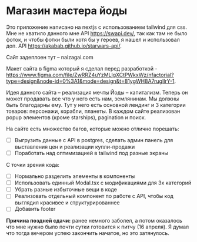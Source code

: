 # Магазин мастера йоды
Это приложение написано на nextjs с использованием tailwind для css. Мне не хватило  данного мне API https://swapi.dev/, так как там не было фоток, и чтобы фотки были хотя бы у героев, я нашел и использовал доп. API https://akabab.github.io/starwars-api/. 

Сайт задеплоен тут – naizagai.com

Макет сайта в figma который я сделал перед разработкой - https://www.figma.com/file/ZwRRZ4uYzMLlgXCtPWkxWz/nfactorial?type=design&node-id=0%3A1&mode=design&t=81ygWH8A7rugIlrY-1.

Идея данного сайта – реализация мечты Йоды – капитализм. Теперь он может продавать все что у него есть нам, землянинам. Мы должны быть благодарны ему. Тут у него есть основной лендинг и 3 категории товаров: персонажи, корабли, планеты. В каждом сайте реализован popup элементов (кроме starships), pagination и поиск. 

На сайте есть множество багов, которые можно отлично порешать:
- [ ] Выгрузить данные с API в postgres, сделать админ панель для выставления цен и реализации купли-продажи
- [ ] Поработать над оптимизацией в tailwind под разные экраны

С точки зрения кода:
- [ ] Нормально разделить элементы в компоненты
- [ ] Использовать единный Modal.tsx с модификациями для 3х категорий
- [ ] Убрать разные избыточные вещи в коде
- [ ] Реализовать отдельный компонент по работе с API, чтобы код выглядил красивее и структурированнее
- [ ] Добавить footer

**Причина поздней сдачи:** ранее немного заболел, а потом оказалось что мне нужно было почти сутки готовится к питчу (16 апреля). Я думал что тогда вечером успею закончить начатое, но это затянулось.
